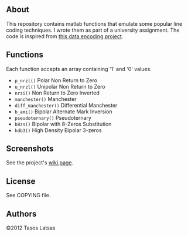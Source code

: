 About
-----

This repository contains matlab functions that emulate some popular line coding
techniques. I wrote them as part of a university assignment. The code is inspired
from [this data encoding project].

Functions
---------
Each function accepts an array containing '1' and '0' values.

* `p_nrzl()` Polar Non Return to Zero
* `u_nrzl()` Unipolar Non Return to Zero
* `nrzi()` Non Return to Zero Inverted
* `manchester()` Manchester
* `diff_manchester()` Differential Manchester
* `b_ami()` Bipolar Alternate Mark Inversion
* `pseudoternary()` Pseudoternary
* `b8zs()` Bipolar with 8-Zeros Substitution
* `hdb3()` High Density Bipolar 3-zeros

Screenshots
-----------
See the project's [wiki page].

License
-------
See COPYING file.

Authors
-------
©2012 Tasos Latsas


[this data encoding project]: http://www.mathworks.com/matlabcentral/fileexchange/13553-data-encoding-ami-nrz-rz-polar-bipolar-manchester
[wiki page]: https://github.com/tlatsas/line-coding/wiki
